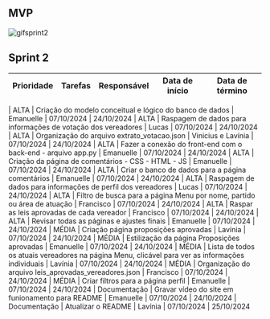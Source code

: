 ## MVP
![gifsprint2](https://github.com/user-attachments/assets/b02829d5-de9d-4435-a957-51f6b4c7f9f2)


## Sprint 2 

| Prioridade | Tarefas | Responsável | Data de início  | Data de término
|------|-----------|--|--|--|

| ALTA | Criação do modelo conceitual e lógico do banco de dados | Emanuelle | 07/10/2024 | 24/10/2024
| ALTA | Raspagem de dados para informações de votação dos vereadores | Lucas | 07/10/2024 | 24/10/2024
| ALTA | Organização do arquivo extrato_votacao.json | Vinicius e Lavínia | 07/10/2024 | 24/10/2024
| ALTA | Fazer a conexão do front-end com o back-end - arquivo app.py | Emanuelle | 07/10/2024 | 24/10/2024
| ALTA | Criação da página de comentários - CSS - HTML - JS | Emanuelle  | 07/10/2024 | 24/10/2024
| ALTA | Criar o banco de dados para a página comentários | Emanuelle | 07/10/2024 | 24/10/2024
| ALTA | Raspagem de dados para informações de perfil dos vereadores | Lucas | 07/10/2024 | 24/10/2024
| ALTA | Filtro de busca para a página Menu por nome, partido ou área de atuação | Francisco | 07/10/2024 | 24/10/2024
| ALTA | Raspar as leis aprovadas de cada vereador | Francisco | 07/10/2024 | 24/10/2024
| ALTA | Revisar todas as páginas e ajustes finais | Emanuelle | 07/10/2024 | 24/10/2024
| MÉDIA | Criação página proposições aprovadas | Lavínia | 07/10/2024 | 24/10/2024
| MÉDIA | Estilização da página Proposições aprovadas | Emanuelle | 07/10/2024 |  24/10/2024
| MÉDIA | Lista de todos os atuais vereadores na página Menu, clicável para ver as informações individuais | Lavínia | 07/10/2024 | 24/10/2024
| MÉDIA | Organização do arquivo leis_aprovadas_vereadores.json | Francisco | 07/10/2024 | 24/10/2024
| MÉDIA | Criar filtros para a página perfil | Emanuelle | 07/10/2024 |  24/10/2024
| Documentação | Gravar vídeo do site em funionamento para README | Emanuelle | 07/10/2024 |  24/10/2024
| Documentação | Atualizar o README | Lavínia | 07/10/2024 | 25/10/2024
 

